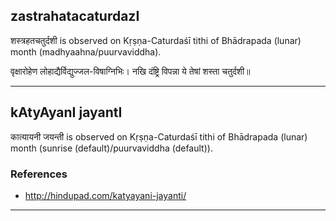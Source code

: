 ## zastrahatacaturdazI
शस्त्रहतचतुर्दशी is observed on Kṛṣṇa-Caturdaśī tithi of Bhādrapada (lunar) month (madhyaahna/puurvaviddha).



वृक्षारोहेण लोहाद्यैर्विद्युज्जल-विषाग्निभिः।
 नखि दंष्ट्रि विपन्ना ये तेषां शस्ता चतुर्दशी॥

---
## kAtyAyanI jayantI
कात्यायनी जयन्ती is observed on Kṛṣṇa-Caturdaśī tithi of Bhādrapada (lunar) month (sunrise (default)/puurvaviddha (default)).


### References
* http://hindupad.com/katyayani-jayanti/


---
